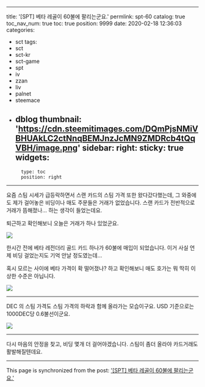 
---
title: '[SPT] 베타 레골이 60불에 팔리는군요.'
permlink: spt-60
catalog: true
toc_nav_num: true
toc: true
position: 9999
date: 2020-02-18 12:36:03
categories:
- sct
tags:
- sct
- sct-kr
- sct-game
- spt
- iv
- zzan
- liv
- palnet
- steemace
- dblog
thumbnail: 'https://cdn.steemitimages.com/DQmPjsNMiVBHUAkLC2ctNnqBEMJnzJcMN9ZMDRcb4tQqVBH/image.png'
sidebar:
    right:
        sticky: true
widgets:
    -
        type: toc
        position: right
---


요즘 스팀 시세가 급등락하면서 스랜 카드의 스팀 가격 또한 왔다갔다했는데, 그 와중에도 제가 걸어놓은 비딩이나 매도 주문들은 거래가 없었습니다. 스랜 카드가 전반적으로 거래가 뜸해졌나... 하는 생각이 들었는데요.

퇴근하고 확인해보니 오늘은 거래가 하나 있었군요.

![](https://cdn.steemitimages.com/DQmPjsNMiVBHUAkLC2ctNnqBEMJnzJcMN9ZMDRcb4tQqVBH/image.png)
<br>

한시간 전에 베타 레전더리 골드 카드 하나가 60불에 매입이 되었습니다. 이거 사실 언제 비딩 걸었는지도 기억 안날 정도였는데...

혹시 모르는 사이에 베타 가격이 확 떨어졌나? 하고 확인해보니 매도 호가는 뭐 딱히 이상한 수준은 아닙니다.

![](https://cdn.steemitimages.com/DQmWGnGpqRLtw4gUJbSNpGYdrBgpx5ydkEfb2gwGb494jBY/image.png)
<br>

---

DEC 의 스팀 가격도 스팀 가격의 하락과 함께 올라가는 모습이구요. USD 기준으로는 1000DEC당 0.6불선이군요.

![](https://cdn.steemitimages.com/DQmYr6Nbx8ENBpGh8WWaGnUrmxLDKom1YMsPkgnqJNB3BUN/image.png)
<br>

---

다시 마음의 안정을 찾고, 비딩 몇개 더 걸어야겠습니다. 스팀이 좀더 올라야 카드거래도 활발해질텐데요.

- - -

This page is synchronized from the post: ['[SPT] 베타 레골이 60불에 팔리는군요.'](https://steemit.com/@glory7/spt-60)
